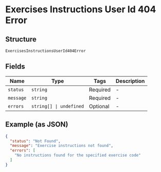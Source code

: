 
# Exercises Instructions User Id 404 Error

## Structure

`ExercisesInstructionsUserId404Error`

## Fields

| Name | Type | Tags | Description |
|  --- | --- | --- | --- |
| `status` | `string` | Required | - |
| `message` | `string` | Required | - |
| `errors` | `string[] \| undefined` | Optional | - |

## Example (as JSON)

```json
{
  "status": "Not Found",
  "message": "Exercise instructions not found",
  "errors": [
    "No instructions found for the specified exercise code"
  ]
}
```

